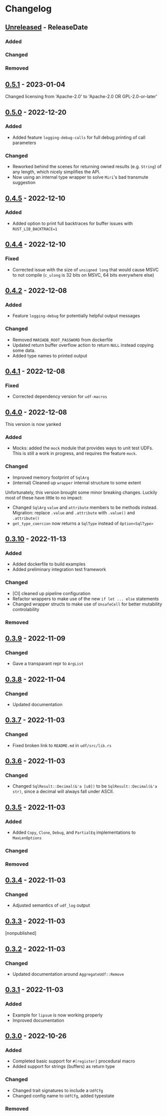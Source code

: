 # Changelog

<!-- next-header -->

## [Unreleased] - ReleaseDate

### Added

### Changed

### Removed



## [0.5.1] - 2023-01-04

Changed licensing from 'Apache-2.0' to 'Apache-2.0 OR GPL-2.0-or-later'


## [0.5.0] - 2022-12-20

### Added

- Added feature `logging-debug-calls` for full debug printing of call parameters

### Changed

- Reworked behind the scenes for returning owned results (e.g. `String`) of any
  length, which nicely simplifies the API.
- Now using an internal type wrapper to solve `Miri`'s bad transmute suggestion


## [0.4.5] - 2022-12-10

### Added

- Added option to print full backtraces for buffer issues with `RUST_LIB_BACKTRACE=1`



## [0.4.4] - 2022-12-10

### Fixed

- Corrected issue with the size of `unsigned long` that would cause MSVC to not
  compile (`c_ulong` is 32 bits on MSVC, 64 bits everywhere else)


## [0.4.2] - 2022-12-08

### Added

- Feature `logging-debug` for potentially helpful output messages

### Changed

- Removed `MARIADB_ROOT_PASSWORD` from dockerfile
- Updated return buffer overflow action to return `NULL` instead copying some
  data.
- Added type names to printed output


## [0.4.1] - 2022-12-08

### Fixed

- Corrected dependency version for `udf-macros`


## [0.4.0] - 2022-12-08

This version is now yanked

### Added

- Mocks: added the `mock` module that provides ways to unit test UDFs. This is
  still a work in progress, and requires the feature `mock`.

### Changed

- Improved memory footprint of `SqlArg`
- (internal) Cleaned up `wrapper` internal structure to some extent

Unfortunately, this version brought some minor breaking changes. Luckily most of
these have little to no impact:

- Changed `SqlArg` `value` and `attribute` members to be methods
  instead. Migration: replace `.value` and `.attribute` with `.value()` and
  `.attribute()`
- `get_type_coercion` now returns a `SqlType` instead of `Option<SqlType>`


## [0.3.10] - 2022-11-13

### Added

- Added dockerfile to build examples
- Added preliminary integration test framework

### Changed

- [CI] cleaned up pipeline configuration
- Refactor wrappers to make use of the new `if let ... else` statements
- Changed wrapper structs to make use of `UnsafeCell` for better mutability
  controlability

### Removed



## [0.3.9] - 2022-11-09

### Changed

- Gave a transparant repr to `ArgList`



## [0.3.8] - 2022-11-04

### Changed

- Updated documentation



## [0.3.7] - 2022-11-03

### Changed

- Fixed broken link to `README.md` in `udf/src/lib.rs`



## [0.3.6] - 2022-11-03

### Changed

- Changed `SqlResult::Decimal(&'a [u8])` to be `SqlResult::Decimal(&'a str)`,
  since a decimal will always fall under ASCII.



## [0.3.5] - 2022-11-03

### Added

- Added `Copy`, `Clone`, `Debug`, and `PartialEq` implementations to
  `MaxLenOptions`

### Changed

### Removed



## [0.3.4] - 2022-11-03

### Changed

- Adjusted semantics of `udf_log` output


## [0.3.3] - 2022-11-03

\[nonpublished\]



## [0.3.2] - 2022-11-03

### Changed

- Updated documentation around `AggregateUdf::Remove`



## [0.3.1] - 2022-11-03

### Added

- Example for `lipsum` is now working properly
- Improved documentation


## [0.3.0] - 2022-10-26

### Added

- Completed basic support for `#[register]` procedural macro
- Added support for strings (buffers) as return type

### Changed

- Changed trait signatures to include a `UdfCfg`
- Changed config name to `UdfCfg`, added typestate

### Removed


<!-- next-url -->
[Unreleased]: https://github.com/pluots/sql-udf/compare/v0.5.1...HEAD
[0.5.1]: https://github.com/pluots/sql-udf/compare/v0.5.0...v0.5.1
[0.5.0]: https://github.com/pluots/sql-udf/compare/v0.4.5...v0.5.0
[0.4.5]: https://github.com/pluots/sql-udf/compare/v0.4.4...v0.4.5
[0.4.4]: https://github.com/pluots/sql-udf/compare/v0.4.2...v0.4.4
[0.4.2]: https://github.com/pluots/sql-udf/compare/v0.4.1...v0.4.2
[0.4.1]: https://github.com/pluots/sql-udf/compare/v0.4.0...v0.4.1
[0.4.0]: https://github.com/pluots/sql-udf/compare/v0.3.10...v0.4.0
[0.3.10]: https://github.com/pluots/sql-udf/compare/v0.3.9...v0.3.10
[0.3.9]: https://github.com/pluots/sql-udf/compare/v0.3.8...v0.3.9
[0.3.8]: https://github.com/pluots/sql-udf/compare/v0.3.7...v0.3.8
[0.3.7]: https://github.com/pluots/sql-udf/compare/v0.3.6...v0.3.7
[0.3.6]: https://github.com/pluots/sql-udf/compare/v0.3.5...v0.3.6
[0.3.5]: https://github.com/pluots/sql-udf/compare/v0.3.4...v0.3.5
[0.3.4]: https://github.com/pluots/sql-udf/compare/v0.3.3...v0.3.4
[0.3.3]: https://github.com/pluots/sql-udf/compare/v0.3.2...v0.3.3
[0.3.2]: https://github.com/pluots/sql-udf/compare/v0.3.1...v0.3.2
[0.3.1]: https://github.com/pluots/sql-udf/compare/v0.3.0...v0.3.1
[0.3.0]: https://github.com/pluots/sql-udf/compare/v0.0.1...v0.3.0

